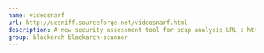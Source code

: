 ```yaml
---
name: videosnarf
url: http://ucsniff.sourceforge.net/videosnarf.html
description: A new security assessment tool for pcap analysis URL : http://ucsniff.
group: blackarch blackarch-scanner
---
```

